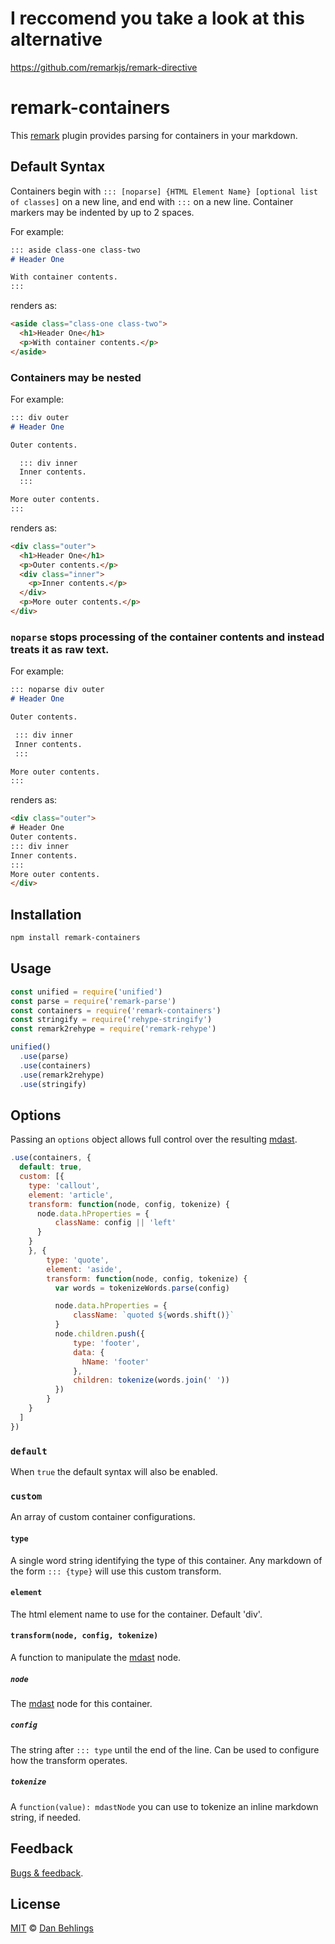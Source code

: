 # I reccomend you take a look at this alternative

https://github.com/remarkjs/remark-directive



# remark-containers

This [remark] plugin provides parsing for containers in your markdown. 

## Default Syntax

Containers begin with `::: [noparse] {HTML Element Name} [optional list of classes]` on a new line, and end with `:::` on a new line. Container markers may be indented by up to 2 spaces.

For example:

```markdown
::: aside class-one class-two
# Header One

With container contents. 
:::
```

renders as:

```html
<aside class="class-one class-two">
  <h1>Header One</h1>
  <p>With container contents.</p>
</aside>
```

### Containers may be nested

For example: 

```markdown
::: div outer
# Header One

Outer contents.

  ::: div inner
  Inner contents.
  :::

More outer contents.
::: 
```

renders as:

```html
<div class="outer">           
  <h1>Header One</h1>         
  <p>Outer contents.</p>      
  <div class="inner">         
    <p>Inner contents.</p>    
  </div>                      
  <p>More outer contents.</p> 
</div>                        
```

### `noparse` stops processing of the container contents and instead treats it as raw text.

For example: 

```markdown
::: noparse div outer
# Header One

Outer contents.

 ::: div inner
 Inner contents. 
 :::

More outer contents.
::: 
```

renders as:

```html
<div class="outer">           
# Header One
Outer contents.
::: div inner
Inner contents. 
:::
More outer contents.
</div>                        
```

## Installation

```bash
npm install remark-containers
```

## Usage

```javascript
const unified = require('unified')
const parse = require('remark-parse')
const containers = require('remark-containers')
const stringify = require('rehype-stringify')
const remark2rehype = require('remark-rehype')

unified()
  .use(parse)
  .use(containers)
  .use(remark2rehype)
  .use(stringify)
```

## Options

Passing an `options` object allows full control over the resulting [mdast]. 

```javascript
.use(containers, {
  default: true, 
  custom: [{
    type: 'callout',
    element: 'article',
    transform: function(node, config, tokenize) {
      node.data.hProperties = {
          className: config || 'left'
      }
    }
    }, {
        type: 'quote',
        element: 'aside',
        transform: function(node, config, tokenize) {
          var words = tokenizeWords.parse(config)

          node.data.hProperties = {
              className: `quoted ${words.shift()}`
          }
          node.children.push({
              type: 'footer',
              data: {
                hName: 'footer'
              },
              children: tokenize(words.join(' '))
          })
        }
    }
  ]
})
```

### `default`

When `true` the default syntax will also be enabled. 

### `custom`

An array of custom container configurations.

#### `type`

A single word string identifying the type of this container. Any markdown of the form `::: {type}` will use this custom transform.

#### `element`

The html element name to use for the container. Default 'div'.

#### `transform(node, config, tokenize)`

A function to manipulate the [mdast] node. 

##### `node`

The [mdast] node for this container.

##### `config`

The string after `::: type` until the end of the line. Can be used to configure how the transform operates.

##### `tokenize`

 A `function(value): mdastNode` you can use to tokenize an inline markdown string, if needed.

## Feedback

[Bugs & feedback][bugs].

## License

[MIT][license] © [Dan Behlings][nevenall]

<!-- Definitions -->

[license]: https://github.com/Nevenall/remark-containers/blob/master/LICENSE

[nevenall]: https://github.com/nevenall

[bugs]: https://github.com/Nevenall/remark-containers/issues

[npm]: https://www.npmjs.com/package/remark-containers

[remark]: https://github.com/remarkjs/remark

[mdast]: https://github.com/syntax-tree/mdast/blob/master/readme.md
